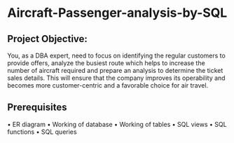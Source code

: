 # Aircraft-Passenger-analysis-by-SQL
## Project Objective:
You, as a DBA expert, need to focus on identifying the regular customers to provide offers, analyze the busiest route which helps to increase the number of aircraft required and prepare an analysis to determine the ticket sales details. This will ensure that the company improves its operability and becomes more customer-centric and a favorable choice for air travel.
## Prerequisites
• ER diagram
• Working of database
• Working of tables
• SQL views
• SQL functions
• SQL queries
